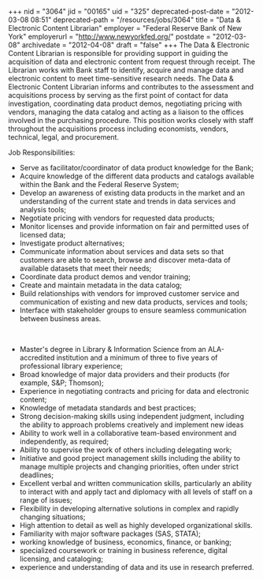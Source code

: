 +++
nid = "3064"
jid = "00165"
uid = "325"
deprecated-post-date = "2012-03-08 08:51"
deprecated-path = "/resources/jobs/3064"
title = "Data & Electronic Content Librarian"
employer = "Federal Reserve Bank of New York"
employerurl = "http://www.newyorkfed.org/"
postdate = "2012-03-08"
archivedate = "2012-04-08"
draft = "false"
+++
The Data & Electronic Content Librarian is responsible for providing
support in
guiding the acquisition of data and electronic content from request
through
receipt. The Librarian works with Bank staff to identify, acquire and
manage
data and electronic content to meet time-sensitive research needs. The
Data
& Electronic Content Librarian informs and contributes to the assessment
and
acquisitions process by serving as the first point of contact for data
investigation, coordinating data product demos, negotiating pricing
with
vendors, managing the data catalog and acting as a liaison to the
offices
involved in the purchasing procedure. This position works closely with
staff
throughout the acquisitions process including economists, vendors,
technical,
legal, and procurement.

Job Responsibilities:


-   Serve as facilitator/coordinator of data product knowledge for the
    Bank;
-   Acquire knowledge of the different data products and catalogs
    available within the Bank and the Federal Reserve System;
-   Develop an awareness of existing data products in the market and an
    understanding of the current state and trends in data services and
    analysis tools;
-   Negotiate pricing with vendors for requested data products;
-   Monitor licenses and provide information on fair and permitted uses
    of licensed data;
-   Investigate product alternatives;  
-   Communicate information about services and data sets so that
    customers are able to search, browse and discover meta-data of
    available datasets that meet their needs;
-   Coordinate data product demos and vendor training;
-   Create and maintain metadata in the data catalog;
-   Build relationships with vendors for improved customer service and
    communication of existing and new data products, services and tools;
-   Interface with stakeholder groups to ensure seamless communication
    between business areas.

 
  
-   Master's degree in Library & Information Science from an
    ALA-accredited institution and a minimum of three to five years of
    professional library experience;
-   Broad knowledge of major data providers and their products (for
    example, S&P; Thomson);
-   Experience in negotiating contracts and pricing for data and
    electronic content;
-   Knowledge of metadata standards and best practices;
-   Strong decision-making skills using independent judgment, including
    the ability to approach problems creatively and implement new ideas
-   Ability to work well in a collaborative team-based environment and
    independently, as required;
-   Ability to supervise the work of others including delegating work;  
-   Initiative and good project management skills including the ability
    to manage multiple projects and changing priorities, often under
    strict deadlines;
-   Excellent verbal and written communication skills, particularly an
    ability to interact with and apply tact and diplomacy with all
    levels of staff on a range of issues;
-   Flexibility in developing alternative solutions in complex and
    rapidly changing situations;  
-   High attention to detail as well as highly developed organizational
    skills.
-   Familiarity with major software packages (SAS, STATA);
-   working knowledge of business, economics, finance, or banking;
-   specialized coursework or training in business reference, digital
    licensing, and cataloging;
-   experience and understanding of data and its use in research
    preferred.
